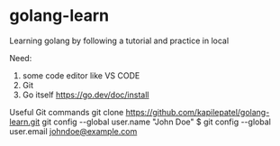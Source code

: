 # golang-learn
Learning golang by following a tutorial and practice in local

Need:
1. some code editor like VS CODE
2. Git
3. Go itself https://go.dev/doc/install

Useful Git commands
git clone https://github.com/kapilepatel/golang-learn.git
git config --global user.name "John Doe"
$ git config --global user.email johndoe@example.com